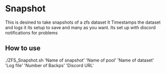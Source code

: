 # Snapshot
  This is desined to take snapshots of a zfs dataset It Timestamps the dataset and logs it its setup to save and many as you want. Its set up with discord notifications for problems

  ## How to use
  ./ZFS_Snapshot.sh 'Name of snapshot' 'Name of pool' 'Name of dataset' 'Log file' 'Number of Backps' 'Discord URL'
